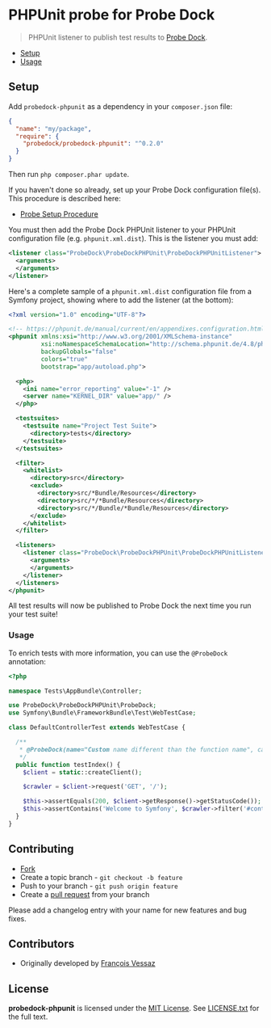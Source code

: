 # PHPUnit probe for Probe Dock

> PHPUnit listener to publish test results to [Probe Dock](https://github.com/probedock/probedock).

* [Setup](#setup)
* [Usage](#usage)



<a name="setup"></a>
## Setup

Add `probedock-phpunit` as a dependency in your `composer.json` file:

```json
{
  "name": "my/package",
  "require": {
    "probedock/probedock-phpunit": "^0.2.0"
  }
}
```

Then run `php composer.phar update`.

If you haven't done so already, set up your Probe Dock configuration file(s).
This procedure is described here:

* [Probe Setup Procedure](https://github.com/probedock/probedock-probes#setup)

You must then add the Probe Dock PHPUnit listener to your PHPUnit configuration file (e.g. `phpunit.xml.dist`).
This is the listener you must add:

```xml
<listener class="ProbeDock\ProbeDockPHPUnit\ProbeDockPHPUnitListener">
  <arguments>
  </arguments>
</listener>
```

Here's a complete sample of a `phpunit.xml.dist` configuration file from a Symfony project, showing where to add the listener (at the bottom):

```xml
<?xml version="1.0" encoding="UTF-8"?>

<!-- https://phpunit.de/manual/current/en/appendixes.configuration.html -->
<phpunit xmlns:xsi="http://www.w3.org/2001/XMLSchema-instance"
         xsi:noNamespaceSchemaLocation="http://schema.phpunit.de/4.8/phpunit.xsd"
         backupGlobals="false"
         colors="true"
         bootstrap="app/autoload.php">

  <php>
    <ini name="error_reporting" value="-1" />
    <server name="KERNEL_DIR" value="app/" />
  </php>

  <testsuites>
    <testsuite name="Project Test Suite">
      <directory>tests</directory>
    </testsuite>
  </testsuites>

  <filter>
    <whitelist>
      <directory>src</directory>
      <exclude>
        <directory>src/*Bundle/Resources</directory>
        <directory>src/*/*Bundle/Resources</directory>
        <directory>src/*/Bundle/*Bundle/Resources</directory>
      </exclude>
    </whitelist>
  </filter>

  <listeners>
    <listener class="ProbeDock\ProbeDockPHPUnit\ProbeDockPHPUnitListener">
      <arguments>
      </arguments>
    </listener>
  </listeners>
</phpunit>
```

All test results will now be published to Probe Dock the next time you run your test suite!



<a name="usage"></a>
### Usage

To enrich tests with more information, you can use the `@ProbeDock` annotation:

```php
<?php

namespace Tests\AppBundle\Controller;

use ProbeDock\ProbeDockPHPUnit\ProbeDock;
use Symfony\Bundle\FrameworkBundle\Test\WebTestCase;

class DefaultControllerTest extends WebTestCase {

  /**
   * @ProbeDock(name="Custom name different than the function name", category="Web Test", tags="api,http,get")
   */
  public function testIndex() {
    $client = static::createClient();

    $crawler = $client->request('GET', '/');

    $this->assertEquals(200, $client->getResponse()->getStatusCode());
    $this->assertContains('Welcome to Symfony', $crawler->filter('#container h1')->text());
  }
}
```



## Contributing

* [Fork](https://help.github.com/articles/fork-a-repo)
* Create a topic branch - `git checkout -b feature`
* Push to your branch - `git push origin feature`
* Create a [pull request](http://help.github.com/pull-requests/) from your branch

Please add a changelog entry with your name for new features and bug fixes.



## Contributors

* Originally developed by [François Vessaz](https://github.com/fvessaz)



## License

**probedock-phpunit** is licensed under the [MIT License](http://opensource.org/licenses/MIT).
See [LICENSE.txt](LICENSE.txt) for the full text.
